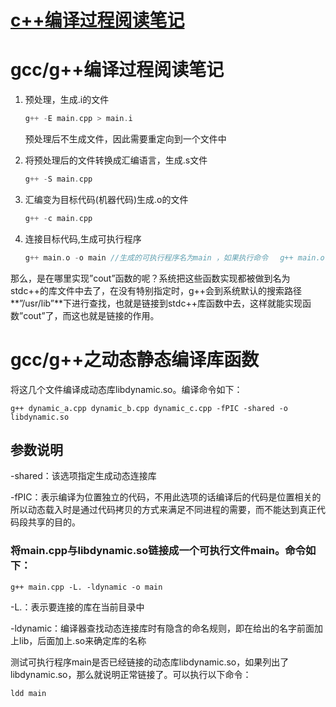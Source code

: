 # [c++编译过程阅读笔记](https://github.com/wjwever/gitblog/issues/32)

# gcc/g++编译过程阅读笔记

1. 预处理，生成.i的文件

   ```c++
   g++ -E main.cpp > main.i 
   ```

   预处理后不生成文件，因此需要重定向到一个文件中

2. 将预处理后的文件转换成汇编语言，生成.s文件

   ```c++
   g++ -S main.cpp
   ```

3. 汇编变为目标代码(机器代码)生成.o的文件

   ```c++
   g++ -c main.cpp 
   ```

4. 连接目标代码,生成可执行程序

   ```c++
   g++ main.o -o main //生成的可执行程序名为main ，如果执行命令 　g++ main.o  这样默认生成a.out，也就是main与a.out是一个只是名字不同而已
   ```

那么，是在哪里实现”cout”函数的呢？系统把这些函数实现都被做到名为stdc++的库文件中去了，在没有特别指定时，g++会到系统默认的搜索路径**”/usr/lib”**下进行查找，也就是链接到stdc++库函数中去，这样就能实现函数”cout”了，而这也就是链接的作用。

# gcc/g++之动态静态编译库函数

将这几个文件编译成动态库libdynamic.so。编译命令如下：

``` 
g++ dynamic_a.cpp dynamic_b.cpp dynamic_c.cpp -fPIC -shared -o libdynamic.so
```

## 参数说明

-shared：该选项指定生成动态连接库

-fPIC：表示编译为位置独立的代码，不用此选项的话编译后的代码是位置相关的所以动态载入时是通过代码拷贝的方式来满足不同进程的需要，而不能达到真正代码段共享的目的。

### 将main.cpp与libdynamic.so链接成一个可执行文件main。命令如下：

```
g++ main.cpp -L. -ldynamic -o main
```

-L.：表示要连接的库在当前目录中

-ldynamic：编译器查找动态连接库时有隐含的命名规则，即在给出的名字前面加上lib，后面加上.so来确定库的名称

测试可执行程序main是否已经链接的动态库libdynamic.so，如果列出了libdynamic.so，那么就说明正常链接了。可以执行以下命令：

```
ldd main
```

